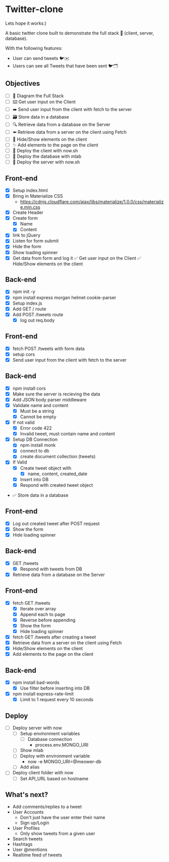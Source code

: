 # Twitter-clone

Lets hope it works:)

A basic twitter clone built to demonstrate the full stack 🥞 (client, server, database).

With the following features:

* User can send tweets 🐦✉️
* Users can see all Tweets that have been sent 🐦🗂

## Objectives

* [ ] 📝 Diagram the Full Stack
* [ ] ⌨️ Get user input on the Client
* [ ] ➡️ Send user input from the client with fetch to the server
* [ ] 🗃 Store data in a database
* [ ] 🔍 Retrieve data from a database on the Server
* [ ] ⬅️ Retrieve data from a server on the client using Fetch
* [ ] 🙈 Hide/Show elements on the client
* [ ] ✨ Add elements to the page on the client
* [ ] 🚀 Deploy the client with now.sh
* [ ] 🚀 Deploy the database with mlab
* [ ] 🚀 Deploy the server with now.sh

## Front-end

* [x] Setup index.html
* [x] Bring in Materialize CSS
  * https://cdnjs.cloudflare.com/ajax/libs/materialize/1.0.0/css/materialize.min.css
* [x] Create Header
* [x] Create form
  * [x] Name
  * [x] Content

* [x] link to jQuery
* [x] Listen for form submit
* [x] Hide the form
* [x] Show loading spinner
* [x] Get data from form and log it
✅ Get user input on the Client
✅ Hide/Show elements on the client

## Back-end

* [x] npm init -y
* [x] npm install express morgan helmet cookie-parser
* [x] Setup index.js
* [x] Add GET / route
* [x] Add POST /tweets route
  * [x] log out req.body

## Front-end

* [x] fetch POST /tweets with form data
* [x] setup cors
* [x] Send user input from the client with fetch to the server

## Back-end

* [x] npm install cors
* [x] Make sure the server is recieving the data
* [x] Add JSON body parser middleware
* [x] Validate name and content
  * [x] Must be a string
  * [x] Cannot be empty
* [x] If not valid
  * [x] Error code 422
  * [x] Invalid tweet, must contain name and content
* [x] Setup DB Connection
  * [x] npm install monk
  * [x] connect to db
  * [x] create document collection (tweets)
* [x] If Valid
  * [x] Create tweet object with
    * [x] name, content, created_date
  * [x] Insert into DB
  * [x] Respond with created tweet object
* ✅ Store data in a database

## Front-end

* [x] Log out created tweet after POST request
* [x] Show the form
* [x] Hide loading spinner

## Back-end

* [x] GET /tweets
  * [x] Respond with tweets from DB
* [x] Retrieve data from a database on the Server

## Front-end

* [x] fetch GET /tweets
  *  [x] Iterate over array
  * [x] Append each to page
  * [x] Reverse before appending
  * [x] Show the form
  * [x] Hide loading spinner
* [x] fetch GET /tweets after creating a tweet
* [x] Retrieve data from a server on the client using Fetch
* [x] Hide/Show elements on the client
* [x] Add elements to the page on the client

## Back-end

* [x] npm install bad-words
  * [x] Use filter before inserting into DB
* [x] npm install express-rate-limit
  * [x] Limit to 1 request every 10 seconds

## Deploy

* [ ] Deploy server with now
  * [ ] Setup environment variables
    * [ ] Database connection
      * process.env.MONGO_URI
  * [ ] Show mlab
  * [ ] Deploy with environment variable
    * now -e MONGO_URI=@meower-db
  * [ ] Add alias
* [ ] Deploy client folder with now
  * [ ] Set API_URL based on hostname

## What's next?

* Add comments/replies to a tweet
* User Accounts
  * Don't just have the user enter their name
  * Sign up/Login
* User Profiles
  - Only show tweets from a given user
* Search tweets
* Hashtags
* User @mentions
* Realtime feed of tweets